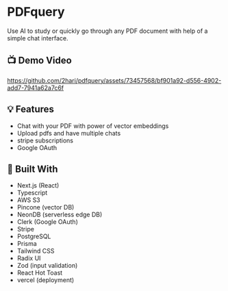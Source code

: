 # PDFquery
Use AI to study or quickly go through any PDF document with help of a simple chat interface.   


## 📺 Demo Video
https://github.com/2hari/pdfquery/assets/73457568/bf901a92-d556-4902-add7-7941a62a7c6f

## 💡 Features

- Chat with your PDF with power of vector embeddings 
- Upload pdfs and have multiple chats 
- stripe subscriptions 
- Google OAuth 

## 🔨 Built With

- Next.js (React)
- Typescript
- AWS S3 
- Pincone (vector DB) 
- NeonDB (serverless edge DB)
- Clerk (Google OAuth)
- Stripe 
- PostgreSQL
- Prisma
- Tailwind CSS
- Radix UI
- Zod (input validation)
- React Hot Toast
- vercel (deployment)



